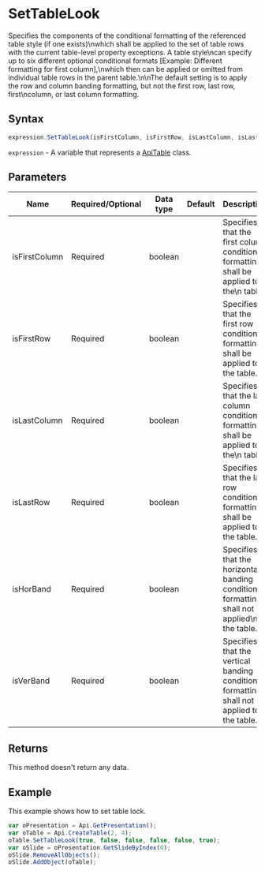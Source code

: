 # SetTableLook

Specifies the components of the conditional formatting of the referenced table style (if one exists)\nwhich shall be applied to the set of table rows with the current table-level property exceptions. A table style\ncan specify up to six different optional conditional formats [Example: Different formatting for first column],\nwhich then can be applied or omitted from individual table rows in the parent table.\n\nThe default setting is to apply the row and column banding formatting, but not the first row, last row, first\ncolumn, or last column formatting.

## Syntax

```javascript
expression.SetTableLook(isFirstColumn, isFirstRow, isLastColumn, isLastRow, isHorBand, isVerBand);
```

`expression` - A variable that represents a [ApiTable](../ApiTable.md) class.

## Parameters

| **Name** | **Required/Optional** | **Data type** | **Default** | **Description** |
| ------------- | ------------- | ------------- | ------------- | ------------- |
| isFirstColumn | Required | boolean |  | Specifies that the first column conditional formatting shall be applied to the\n    table. |
| isFirstRow | Required | boolean |  | Specifies that the first row conditional formatting shall be applied to the table. |
| isLastColumn | Required | boolean |  | Specifies that the last column conditional formatting shall be applied to the\n    table. |
| isLastRow | Required | boolean |  | Specifies that the last row conditional formatting shall be applied to the table. |
| isHorBand | Required | boolean |  | Specifies that the horizontal banding conditional formatting shall not be applied\n    to the table. |
| isVerBand | Required | boolean |  | Specifies that the vertical banding conditional formatting shall not be applied to\n    the table. |

## Returns

This method doesn't return any data.

## Example

This example shows how to set table lock.

```javascript editor-pptx
var oPresentation = Api.GetPresentation();
var oTable = Api.CreateTable(2, 4);
oTable.SetTableLook(true, false, false, false, false, true);
var oSlide = oPresentation.GetSlideByIndex(0);
oSlide.RemoveAllObjects();
oSlide.AddObject(oTable);
```
